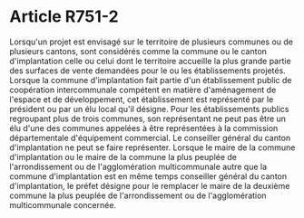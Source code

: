 # Article R751-2

Lorsqu'un projet est envisagé sur le territoire de plusieurs communes ou de plusieurs cantons, sont considérés comme la commune ou le canton d'implantation celle ou celui dont le territoire accueille la plus grande partie des surfaces de vente demandées pour le ou les établissements projetés.   Lorsque la commune d'implantation fait partie d'un établissement public de coopération intercommunale compétent en matière d'aménagement de l'espace et de développement, cet établissement est représenté par le président ou par un élu local qu'il désigne. Pour les établissements publics regroupant plus de trois communes, son représentant ne peut pas être un élu d'une des communes appelées à être représentées à la commission départementale d'équipement commercial.   Le conseiller général du canton d'implantation ne peut se faire représenter.   Lorsque le maire de la commune d'implantation ou le maire de la commune la plus peuplée de l'arrondissement ou de l'agglomération multicommunale autre que la commune d'implantation est en même temps conseiller général du canton d'implantation, le préfet désigne pour le remplacer le maire de la deuxième commune la plus peuplée de l'arrondissement ou de l'agglomération multicommunale concernée.
